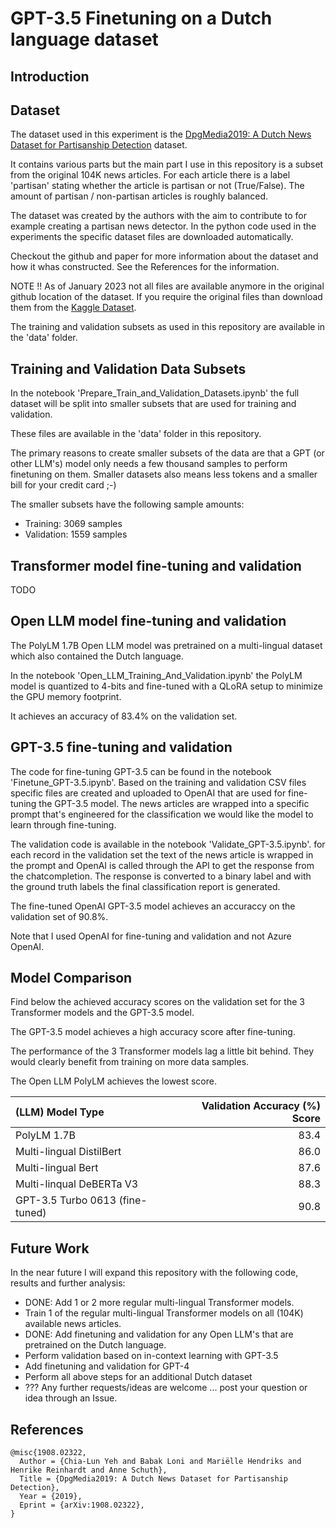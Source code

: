 # GPT-3.5 Finetuning on a Dutch language dataset

## Introduction



## Dataset

The dataset used in this experiment is the [DpgMedia2019: A Dutch News Dataset for Partisanship Detection](https://github.com/dpgmedia/partisan-news2019) dataset.

It contains various parts but the main part I use in this repository is a subset from the original 104K news articles. For each article there is a label 'partisan' stating whether the article is partisan or not (True/False). The amount of partisan / non-partisan articles is roughly balanced.

The dataset was created by the authors with the aim to contribute to for example creating a partisan news detector. In the python code used in the experiments the specific dataset files are downloaded automatically. 

Checkout the github and paper for more information about the dataset and how it whas constructed. See the References for the information.

NOTE !! As of January 2023 not all files are available anymore in the original github location of the dataset. If you require the original files than download them from the [Kaggle Dataset](https://www.kaggle.com/datasets/rsmits/dpgmedia2019).

The training and validation subsets as used in this repository are available in the 'data' folder.

## Training and Validation Data Subsets

In the notebook 'Prepare_Train_and_Validation_Datasets.ipynb' the full dataset will be split into smaller subsets that are used for training and validation.

These files are available in the 'data' folder in this repository.

The primary reasons to create smaller subsets of the data are that a GPT (or other LLM's) model only needs a few thousand samples to perform finetuning on them. Smaller datasets also means less tokens and a smaller bill for your credit card ;-)

The smaller subsets have the following sample amounts:
* Training: 3069 samples
* Validation: 1559 samples

## Transformer model fine-tuning and validation

TODO

## Open LLM model fine-tuning and validation

The PolyLM 1.7B Open LLM model was pretrained on a multi-lingual dataset which also contained the Dutch language.

In the notebook 'Open_LLM_Training_And_Validation.ipynb' the PolyLM model is quantized to 4-bits and fine-tuned with a QLoRA setup to minimize the GPU memory footprint.

It achieves an accuracy of 83.4% on the validation set.

## GPT-3.5 fine-tuning and validation

The code for fine-tuning GPT-3.5 can be found in the notebook 'Finetune_GPT-3.5.ipynb'. Based on the training and validation CSV files specific files are created  and uploaded to OpenAI that are used for fine-tuning the GPT-3.5 model. The news articles are wrapped into a specific prompt that's engineered for the classification we would like the model to learn through fine-tuning.

The validation code is available in the notebook 'Validate_GPT-3.5.ipynb'. for each record in the validation set the text of the news article is wrapped in the prompt and OpenAI is called through the API to get the response from the chatcompletion.
The response is converted to a binary label and with the ground truth labels the final classification report is generated.

The fine-tuned OpenAI GPT-3.5 model achieves an accuraccy on the validation set of 90.8%.

Note that I used OpenAI for fine-tuning and validation and not Azure OpenAI.

## Model Comparison

Find below the achieved accuracy scores on the validation set for the 3 Transformer models and the GPT-3.5 model.

The GPT-3.5 model achieves a high accuracy score after fine-tuning.

The performance of the 3 Transformer models lag a little bit behind. They would clearly benefit from training on more data samples.

The Open LLM PolyLM achieves the lowest score.

| (LLM) Model Type | Validation Accuracy (%) Score |
|:---------------|----------------:|
| PolyLM 1.7B | 83.4 |
| Multi-lingual DistilBert | 86.0 |
| Multi-lingual Bert | 87.6 |
| Multi-linqual DeBERTa V3 | 88.3 |
| GPT-3.5 Turbo 0613 (fine-tuned) | 90.8 |

## Future Work

In the near future I will expand this repository with the following code, results and further analysis:
* DONE: Add 1 or 2 more regular multi-lingual Transformer models.
* Train 1 of the regular multi-lingual Transformer models on all (104K) available news articles.
* DONE: Add finetuning and validation for any Open LLM's that are pretrained on the Dutch language.
* Perform validation based on in-context learning with GPT-3.5
* Add finetuning and validation for GPT-4
* Perform all above steps for an additional Dutch dataset
* ??? Any further requests/ideas are welcome ... post your question or idea through an Issue.

## References

```
@misc{1908.02322,
  Author = {Chia-Lun Yeh and Babak Loni and Mariëlle Hendriks and Henrike Reinhardt and Anne Schuth},
  Title = {DpgMedia2019: A Dutch News Dataset for Partisanship Detection},
  Year = {2019},
  Eprint = {arXiv:1908.02322},
}
```